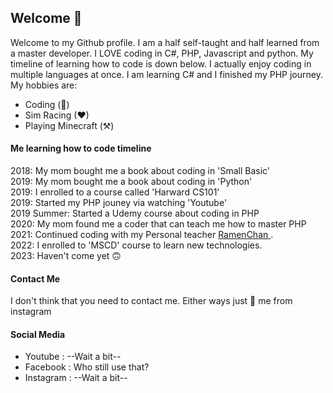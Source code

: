 ## Welcome 👋

Welcome to my Github profile. I am a half self-taught and half learned from a master developer. I LOVE coding in C#, PHP, Javascript and python. My timeline of learning how to code is down below. I actually enjoy coding in multiple languages at once. I am learning C# and I finished my PHP journey. My hobbies are:

- Coding (🌹)
- Sim Racing (❤)
- Playing Minecraft (⚒)

#### Me learning how to code timeline

2018: My mom bought me a book about coding in 'Small Basic' <br />
2019: My mom bought me a book about coding in 'Python' <br />
2019: I enrolled to a course called 'Harward CS101' <br />
2019: Started my PHP jouney via watching 'Youtube' <br />
2019 Summer: Started a Udemy course about coding in PHP <br />
2020: My mom found me a coder that can teach me how to master PHP <br />
2021: Continued coding with my Personal teacher <a href="https://github.com/RamenChan"> RamenChan </a>. <br />
2022: I enrolled to 'MSCD' course to learn new technologies. <br />
2023: Haven't come yet 🙃 <br />

#### Contact Me 

I don't think that you need to contact me. Either ways just 📨 me from instagram
#### Social Media

- Youtube : --Wait a bit--
- Facebook : Who still use that?
- Instagram : --Wait a bit--
